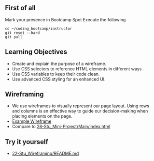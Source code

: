 ## First of all

Mark your presence in Bootcamp Spot
Execute the following

```
cd ~/coding_bootcamp/instructor
git reset --hard
git pull
```

## Learning Objectives

- Create and explain the purpose of a wireframe.
- Use CSS selectors to reference HTML elements in different ways.
- Use CSS variables to keep their code clean.
- Use advanced CSS styling for an enhanced UI.

## Wireframing

- We use wireframes to visually represent our page layout. Using rows and columns is an effective way to guide our decision-making when placing elements on the page.
- [Example Wireframe](https://www.visual-paradigm.com/learning/handbooks/agile-handbook/wireframe.jsp)
- Compare to [28-Stu_Mini-Project/Main/index.html](../01-Activities/Day-3/28-Stu_Mini-Project/Main/index.html)

## Try it yourself

- [22-Stu_Wireframing/README.md](../01-Activities/Day-3/22-Stu_Wireframing/README.md)
